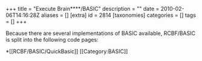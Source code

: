 +++
title = "Execute Brain****/BASIC"
description = ""
date = 2010-02-06T14:16:28Z
aliases = []
[extra]
id = 2814
[taxonomies]
categories = []
tags = []
+++

Because there are several implementations of BASIC available, RCBF/BASIC is split into the following code pages:

*[[RCBF/BASIC/QuickBasic]]
[[Category:BASIC]]
